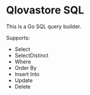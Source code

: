 # Qlovastore SQL

This is a Go SQL query builder.

Supports:

* Select
* SelectDistinct
* Where
* Order By
* Insert Into
* Update
* Delete